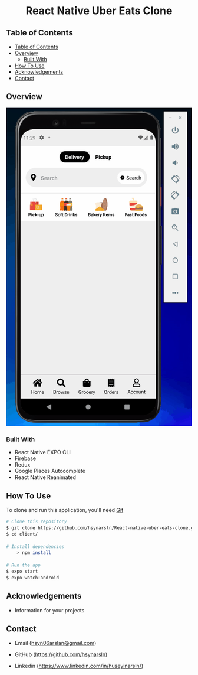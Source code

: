<!-- Please update value in the {}  -->

<h1 align="center">React Native Uber Eats Clone</h1>

<!-- TABLE OF CONTENTS -->

## Table of Contents

- [Table of Contents](#table-of-contents)
- [Overview](#overview)
  - [Built With](#built-with)
- [How To Use](#how-to-use)
- [Acknowledgements](#acknowledgements)
- [Contact](#contact)

<!-- OVERVIEW -->

## Overview

![screenshot](Animation1.gif)

### Built With

<!-- This section should list any major frameworks that you built your project using. Here are a few examples.-->

- React Native EXPO CLI
- Firebase
- Redux
- Google Places Autocomplete
- React Native Reanimated

## How To Use

<!-- This is an example, please update according to your application -->

To clone and run this application, you'll need [Git](https://git-scm.com)

```bash
# Clone this repository
$ git clone https://github.com/hsynarsln/React-native-uber-eats-clone.git
$ cd client/

# Install dependencies
    > npm install

# Run the app
$ expo start
$ expo watch:android
```

## Acknowledgements

- Information for your projects

## Contact

- Email (hsyn06arslan@gmail.com)

- GitHub (https://github.com/hsynarsln)

- Linkedin (https://www.linkedin.com/in/huseyinarsln/)
